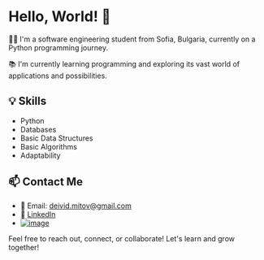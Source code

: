 # Hello, World! 👋

👨‍💼 I'm a software engineering student from Sofia, Bulgaria, currently on a Python programming journey. 

📚 I'm currently learning programming and exploring its vast world of applications and possibilities.

## 💡 Skills

- Python
- Databases
- Basic Data Structures
- Basic Algorithms
- Adaptability

## 📫 Contact Me

- 📧 Email: deivid.mitov@gmail.com
- 🔗 [LinkedIn](https://www.linkedin.com/in/david-mitov/)
- [![image](https://github.com/Davidd-M/Davidd-M/raw/main/assets/64913574/7d821b2d-7cff-443e-ba66-1a13c6c20fdf/linkedin-icon.png)](https://www.linkedin.com/in/david-mitov)


Feel free to reach out, connect, or collaborate! Let's learn and grow together!
